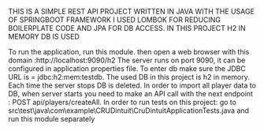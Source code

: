  THIS IS A SIMPLE REST API PROJECT WRITTEN IN JAVA WITH THE USAGE OF SPRINGBOOT FRAMEWORK
 I USED LOMBOK FOR REDUCING BOILERPLATE CODE AND JPA FOR DB ACCESS.
 IN THIS PROJECT H2 IN MEMORY DB IS USED

 To run the application, run this module. then open a web browser with this domain :http://localhost:9090/h2
 The server runs on port 9090, it can be configured in application properties file.
 To enter db make sure the JDBC URL is = jdbc:h2:mem:testdb.
 The used DB in this project is h2 in memory. Each time the server stops DB is deleted.
 In order to import all player data to DB, when server starts you need to make an API call
 with the next endpoint : POST api/players/createAll.
 In order to run tests on this project:
 go to src\test\java\com\example\CRUDintuit\CruDintuitApplicationTests.java
 and run this module separately
 
